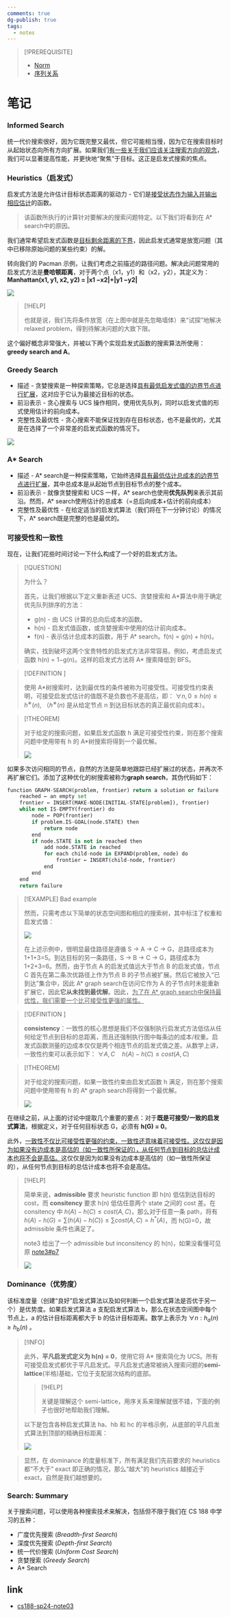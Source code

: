 ```yaml
---
comments: true
dg-publish: true
tags:
  - notes
---
```


> [!PREREQUISITE]
> 
> - [Norm](https://www.wikiwand.com/zh/articles/%E8%8C%83%E6%95%B0)
> - [序列关系](https://darstib.github.io/blog/note/cs70/note/18-Misc/#_5)

# 笔记
### Informed Search

统一代价搜索很好，因为它既完整又最优，但它可能相当慢，因为它在搜索目标时从起始状态向所有方向扩展。如果我们<u>有一些关于我们应该关注搜索方向的观念</u>，我们可以显著提高性能，并更快地“聚焦”于目标。这正是启发式搜索的焦点。

### Heuristics（启发式）

启发式方法是允许估计目标状态距离的驱动力 - 它们是<u>接受状态作为输入并输出相应估计</u>的函数。

> 该函数所执行的计算针对要解决的搜索问题特定。以下我们将看到在 A* search中的原因。

我们通常希望启发式函数是<u>目标剩余距离的下界</u>，因此启发式通常是放宽问题（其中已移除原始问题的某些约束）的解。

转向我们的 Pacman 示例，让我们考虑之前描述的路径问题。解决此问题常用的启发式方法是**曼哈顿距离**，对于两个点（x1，y1）和（x2，y2），其定义为：**Manhattan(x1, y1, x2, y2) = |x1 −x2|+|y1 −y2|**

![](attachments/03_State-Spaces-Uninformed-Search.png)

> [!HELP]
> 
> 也就是说，我们先将条件放宽（在上图中就是先忽略墙体）来“试探”地解决 relaxed problem，得到待解决问题的大致下限。

这个偏好概念非常强大，并被以下两个实现启发式函数的搜索算法所使用：**greedy search and A**。

### Greedy Search

- 描述 - 贪婪搜索是一种探索策略，它总是选择<u>具有最低启发式值的边界节点进行扩展</u>，这对应于它认为最接近目标的状态。
- 前沿表示 - 贪心搜索与 UCS 操作相同，使用优先队列，同时以启发式值的形式使用估计的前向成本。
- 完整性及最优性 - 贪心搜索不能保证找到存在目标状态，也不是最优的，尤其是在选择了一个非常差的启发式函数的情况下。

![](attachments/03_State-Spaces-Uninformed-Search-1.png)

### A* Search

- 描述 - A* search是一种探索策略，它始终选择<u>具有最低估计总成本的边界节点进行扩展</u>，其中总成本是从起始节点到目标节点的整个成本。
- 前沿表示 - 就像贪婪搜索和 UCS 一样，A* search也使用**优先队列**来表示其前沿。然而，A* search使用估计的总成本（=总后向成本+估计的前向成本）
- 完整性及最优性 - 在给定适当的启发式算法（我们将在下一分钟讨论）的情况下，A* search既是完整的也是最优的。

### 可接受性和一致性

现在，让我们花些时间讨论一下什么构成了一个好的启发式方法。

> [!QUESTION]
> 
> 为什么？
> 
> 首先，让我们根据以下定义重新表述 UCS、贪婪搜索和 A*算法中用于确定优先队列排序的方法：
> 
> - g(n) - 由 UCS 计算的总向后成本的函数。
> - h(n) - 启发式值函数，或贪婪搜索中使用的估计前向成本。
> - f(n) - 表示估计总成本的函数，用于 A* search。f(n) = g(n) + h(n)。
> 
> 确实，找到破坏这两个宝贵特性的启发式方法非常容易。例如，考虑启发式函数 h(n) = 1−g(n)。这样的启发式方法将 A* 搜索降低到 BFS。

> [!DEFINITION ]
> 
> 使用 A*树搜索时，达到最优性的条件被称为可接受性。可接受性约束表明，可接受启发式估计的值既不是负数也不是高估，即： $∀n, 0 ≤ h(n) ≤ h^∗ (n)$, （$h^∗(n)$ 是从给定节点 n 到达目标状态的真正最优前向成本）。

> [!THEOREM]
> 
> 对于给定的搜索问题，如果启发式函数 h 满足可接受性约束，则在那个搜索问题中使用带有 h 的 A*树搜索将得到一个最优解。
> 
> ![](attachments/03_State-Spaces-Uninformed-Search-2.png)

如果多次访问相同的节点，自然的方法是简单地跟踪已经扩展过的状态，并再次不再扩展它们。添加了这种优化的树搜索被称为**graph search**，其伪代码如下：

```python title="pseudocode for graph search"
function GRAPH-SEARCH(problem, frontier) return a solution or failure
    reached ← an empty set
    frontier ← INSERT(MAKE-NODE(INITIAL-STATE[problem]), frontier)
    while not IS-EMPTY(frontier) do
        node ← POP(frontier)
        if problem.IS-GOAL(node.STATE) then
            return node
        end
        if node.STATE is not in reached then
            add node.STATE in reached
            for each child-node in EXPAND(problem, node) do
                frontier ← INSERT(child-node, frontier)
            end
        end
    end
    return failure
```
    

> [!EXAMPLE] Bad example
> 
> 然而，只需考虑以下简单的状态空间图和相应的搜索树，其中标注了权重和启发式值：
> 
> ![](attachments/03_State-Spaces-Uninformed-Search-3.png)
> 
> 在上述示例中，很明显最佳路径是遵循 S → A → C → G，总路径成本为 1+1+3=5。到达目标的另一条路径，S → B → C → G，路径成本为 1+2+3=6。然而，由于节点 A 的启发式值远大于节点 B 的启发式值，节点 C 首先在第二条次优路径上作为节点 B 的子节点被扩展。然后它被放入“已到达”集合中，因此 A* graph search在访问它作为 A 的子节点时未能重新扩展它，因此**它从未找到最优解**。因此，<u>为了在 A* graph search中保持最优性，我们需要一个比可接受性更强的属性。</u>

> [!DEFINITION ]
> 
> **consistency**：一致性的核心思想是我们不仅强制执行启发式方法低估从任何给定节点到目标的总距离，而且还强制执行图中每条边的成本/权重。启发式函数测量的边成本仅仅是两个相连节点的启发式值之差。从数学上讲，一致性约束可以表示如下： $∀A,C\quad h(A)−h(C) ≤ cost(A,C)$

> [!THEOREM]
> 
> 对于给定的搜索问题，如果一致性约束由启发式函数 h 满足，则在那个搜索问题中使用带有 h 的 A* graph search将得到一个最优解。
> 
> ![](attachments/03_State-Spaces-Uninformed-Search-4.png)

在继续之前，从上面的讨论中提取几个重要的要点：对于**既是可接受/一致的启发式算法**，根据定义，对于任何目标状态 G，必须有 **h(G) = 0**。

此外，<u>一致性不仅比可接受性更强的约束，一致性还意味着可接受性。这仅仅是因为如果没有边成本是高估的（如一致性所保证的），从任何节点到目标的总估计成本也将不会是高估。</u>这仅仅是因为如果没有边成本是高估的（如一致性所保证的），从任何节点到目标的总估计成本也将不会是高估。

> [!HELP]
>
> 简单来说，**admissible** 要求 heuristic function 即 h(n) 低估到达目标的 cost，而 **consitency** 要求 h(n) 低估任意两个 state 之间的 cost 差。在 consitency 中 $h(A)−h(C) ≤ cost(A,C)$，那么对于任意一条 path，将有 $h(A) - h(G)= \sum (h(A)−h(C)) \leq \sum cost(A, C) = h^*(A)$，而 h(G)=0，故 admissible 条件也满足了。
> 
> note3 给出了一个 admissible but inconsitency 的 h(n)，如果没看懂可见原 [note3#p7](https://inst.eecs.berkeley.edu/~cs188/sp24/assets/notes/cs188-sp24-note03.pdf)
> 
> ![](attachments/03_State-Spaces-Uninformed-Search-5.png)

### Dominance（优势度）

该标准度量（创建“良好”启发式算法以及如何判断一个启发式算法是否优于另一个）是优势度。如果启发式算法 a 支配启发式算法 b，那么在状态空间图中每个节点上，a 的估计目标距离都大于 b 的估计目标距离。数学上表示为 $∀n : h_{a}(n) ≥ h_{b}(n)$ 。

> [!INFO]
> 
> 此外，**平凡启发式定义为 h(n) = 0**，使用它将 A* 搜索简化为 UCS。所有可接受启发式都优于平凡启发式。平凡启发式通常被纳入搜索问题的**semi-lattice**(半格)基础，它位于支配层次结构的底部。
> 
>> [!HELP]
> > 
>> 关键是理解这个 semi-lattice，用序关系来理解就很不错，下面的例子也很好地帮助我们理解。
> 
> 以下是包含各种启发式算法 ha、hb 和 hc 的半格示例，从底部的平凡启发式算法到顶部的精确目标距离：
> 
> ![](attachments/03_State-Spaces-Uninformed-Search-6.png)

> 显然，在 dominance 的度量标准下，所有满足我们先前要求的 heuristics 都“不大于” exact 即正确的情况，那么“越大”的 heuristics 越接近于 exact，自然是我们越想要的。

### Search: Summary

关于搜索问题，可以使用各种搜索技术来解决，包括但不限于我们在 CS 188 中学习的五种：

- 广度优先搜索 (*Breadth-first Search*)
- 深度优先搜索 (*Depth-first Search*)
- 统一代价搜索 (*Uniform Cost Search*)
- 贪婪搜索 (*Greedy Search*)
- A* Search

## link

- [cs188-sp24-note03](https://inst.eecs.berkeley.edu/~cs188/sp24/assets/notes/cs188-sp24-note03.pdf)